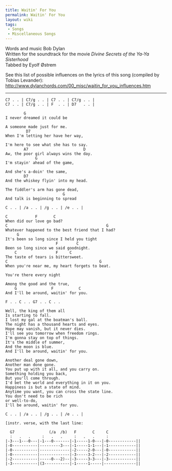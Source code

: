 ```yaml
---
title: Waitin' For You
permalink: Waitin' For You
layout: wiki
tags:
 - Songs
 - Miscellaneous Songs
---
```


Words and music Bob Dylan  
Written for the soundtrack for the movie *Divine Secrets of the Ya-Ya
Sisterhood*  
Tabbed by Eyolf Østrem

See this list of possible influences on the lyrics of this song
(compiled by Tobias Levander):
[<http://www.dylanchords.com/00_misc/waitin_for_you_influences.htm>](http://www.dylanchords.com/00_misc/waitin_for_you_influences.htm)

* * * * *

    C7 . . | C7/g . . | C7 . . | C7/g . . |
    C7 . . | C7/g . . | F  . . | D7   . . |

            G
    I never dreamed it could be

    A someone made just for me.
             D7
    When I'm letting her have her way,

    I'm here to see what she has to say.
            A7                        D
    Aw, the poor girl always wins the day.
                 G
    I'm stayin' ahead of the game,

    And she's a-doin' the same,
            D7
    And the whiskey flyin' into my head.

    The fiddler's arm has gone dead,
                             G
    And talk is beginning to spread

    C . . | /a . . | /g . . | /e . . |

    C            F       C
    When did our love go bad?
    C                                           G
    Whatever happened to the best friend that I had?
         G
    It's been so long since I held you tight
                          F        C
    Been so long since we said goodnight.
        C                 F     C
    The taste of tears is bittersweet.
    C                                        G
    When you're near me, my heart forgets to beat.

    You're there every night

    Among the good and the true,
        G               F           C
    And I'll be around, waitin' for you.

    F . . C . . G7 . . C . .

    Well, the king of them all
    Is starting to fall.
    I lost my gal at the boatman's ball.
    The night has a thousand hearts and eyes.
    Hope may vanish, but it never dies.
    I'll see you tomorrow when freedom rings.
    I'm gonna stay on top of things.
    It's the middle of summer,
    And the moon is blue.
    And I'll be around, waitin' for you.

    Another deal gone down,
    Another man done gone.
    You put up with it all, and you carry on.
    Something holding you back,
    But you'll come through.
    I'd bet the world and everything in it on you.
    Happiness is but a state of mind.
    Anytime you want, you can cross the state line.
    You don't need to be rich
    or well-to-do,
    I'll be around, waitin' for you.

    C . . | /a . . | /g . . | /e . . |

    [instr. verse, with the last line:

      G7               (/a  /b)   F       C     C
      :   .   .     :   .   .     :   .   .     :
    |-3---1---0---|-1---0-------|-1-----1-0---|-0------------||
    |-0-----------|---------3---|-1-----1-1---|-1------------||
    |-0-----------|-------------|-2-----2-0---|-0------------||
    |-0-----------|-------------|-3-----3-2---|-2------------||
    |-2-----------|-----0---2)--|-3-----3-3---|-3------------||
    |-3-----------|(3-----------|-1-----1-----|--------------||
